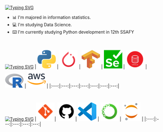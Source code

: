 [![Typing SVG](https://readme-typing-svg.demolab.com?font=Fira+Code&weight=700&pause=1000&color=17526B&random=false&width=435&lines=About+Me)](https://git.io/typing-svg)

* 📊 I'm majored in information statistics.
* 💻 I'm studying Data Science.
* ⌨️ I'm currently studying Python development in 12th SSAFY

<br>

[![Typing SVG](https://readme-typing-svg.demolab.com?font=Fira+Code&weight=700&pause=1000&color=17526B&random=false&width=435&lines=Stacks)](https://git.io/typing-svg)
| <img src="images/stacks/python.png" width=60> | <img src="images/stacks/pytorch.png" width=60> | <img src="images/stacks/tensorflow.png" width=60> | <img src="images/stacks/selenium.png" width=60> | <img src="images/stacks/oracle.png" width=60> | <img src="images/stacks/R.svg" width=60> | <img src="images/stacks/aws.png" width=60> |
|:---:|:---:|:---:|:---:|:---:|:---:|:---:|

<br>


[![Typing SVG](https://readme-typing-svg.demolab.com?font=Fira+Code&weight=700&pause=1000&color=17526B&random=false&width=435&lines=Tools)](https://git.io/typing-svg)
|<img src="images/tools/git.png" width=60>| <img src="images/tools/github.png" width=60>| <img src="images/tools/visualstudio.png" width=60> | <img src="images/tools/anaconda.png" width=60> | <img src="images/tools/jupyter.png" width=60> |
|:---:|:---:|:---:|:---:|:---:|
